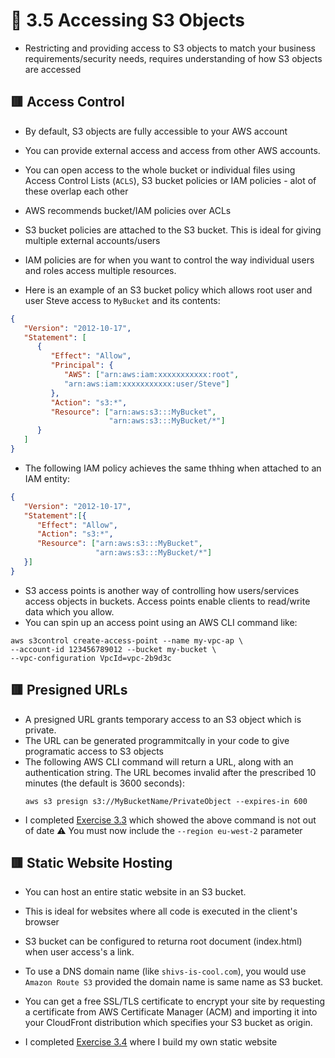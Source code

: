 <link href="../../../style.css" rel="stylesheet"></link>

# 🧠 3.5 Accessing S3 Objects
* Restricting and providing access to S3 objects to match your business requirements/security needs, requires understanding of how S3 objects are accessed

## 🟥 Access Control
* By default, S3 objects are fully accessible to your AWS account
* You can provide external access and access from other AWS accounts.
* You can open access to the whole bucket or individual files using Access Control Lists (`ACLS`), S3 bucket policies or IAM policies - alot of these overlap each other
* AWS recommends bucket/IAM policies over ACLs

* S3 bucket policies are attached to the S3 bucket. This is ideal for giving multiple external accounts/users
* IAM policies are for when you want to control the way individual users and roles access multiple resources.

* Here is an example of an S3 bucket policy which allows root user and user Steve access to `MyBucket` and its contents:
```json
{
   "Version": "2012-10-17",
   "Statement": [
      {
         "Effect": "Allow",
         "Principal": {
            "AWS": ["arn:aws:iam:xxxxxxxxxxx:root",
            "arn:aws:iam:xxxxxxxxxxx:user/Steve"]
         },
         "Action": "s3:*",
         "Resource": ["arn:aws:s3:::MyBucket",
                      "arn:aws:s3:::MyBucket/*"]
      }
   ]
}
```

* The following IAM policy achieves the same thhing when attached to an IAM entity:
```json
{
   "Version": "2012-10-17",
   "Statement":[{
      "Effect": "Allow",
      "Action": "s3:*",
      "Resource": ["arn:aws:s3:::MyBucket",
                   "arn:aws:s3:::MyBucket/*"]
   }]
}
```

* S3 access points is another way of controlling how users/services access objects in buckets. Access points enable clients to read/write data which you allow.
* You can spin up an access point using an AWS CLI command like:
```
aws s3control create-access-point --name my-vpc-ap \ 
--account-id 123456789012 --bucket my-bucket \
--vpc-configuration VpcId=vpc-2b9d3c
```
## 🟥 Presigned URLs
* A presigned URL grants temporary access to an S3 object which is private.
* The URL can be generated programmitcally in your code to give programatic access to S3 objects
* The following AWS CLI command will return a URL, along with an authentication string. The URL becomes invalid after the prescribed 10 minutes (the default is 3600 seconds):
   ```
   aws s3 presign s3://MyBucketName/PrivateObject --expires-in 600
   ```
* I completed [Exercise 3.3](../../../exercises/chap03/e_3_3/) which showed the above command is not out of date ⚠️ You must now include the `--region eu-west-2` parameter

## 🟥 Static Website Hosting
* You can host an entire static website in an S3 bucket.
* This is ideal for websites where all code is executed in the client's browser
* S3 bucket can be configured to returna root document (index.html) when user access's a link.
* To use a DNS domain name (like `shivs-is-cool.com`), you would use `Amazon Route S3` provided the domain name is same name as S3 bucket.
* You can get a free SSL/TLS certificate to encrypt your site by requesting a certificate from AWS Certificate Manager (ACM) and importing it into your CloudFront distribution which specifies your S3 bucket as origin. 

* I completed [Exercise 3.4](../../../exercises/chap03/e_3_4/) where I build my own static website